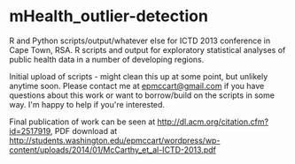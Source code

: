 mHealth_outlier-detection
=========================
R and Python scripts/output/whatever else for ICTD 2013 conference in Cape Town, RSA. R scripts and output for exploratory statistical analyses of public health data in a number of developing regions.

Initial upload of scripts - might clean this up at some point, but unlikely anytime soon. Please contact me at epmccart@gmail.com if you have questions about this work or want to borrow/build on the scripts in some way. I'm happy to help if you're interested. 

Final publication of work can be seen at http://dl.acm.org/citation.cfm?id=2517919, PDF download at http://students.washington.edu/epmccart/wordpress/wp-content/uploads/2014/01/McCarthy_et_al-ICTD-2013.pdf 
